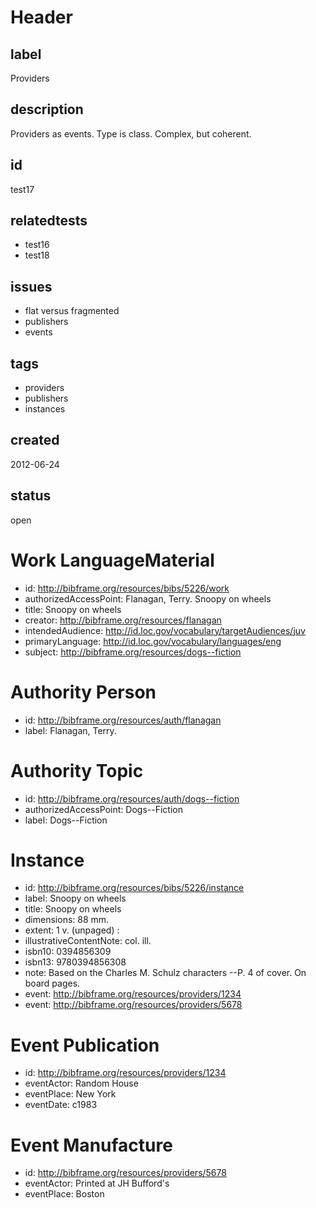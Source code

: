 # Header

## label

Providers

## description

Providers as events.  Type is class.  Complex, but coherent.

## id

test17

## relatedtests

* test16
* test18

## issues

* flat versus fragmented
* publishers
* events

## tags

* providers
* publishers
* instances

## created

2012-06-24

## status

open

# Work LanguageMaterial

* id: <http://bibframe.org/resources/bibs/5226/work>
* authorizedAccessPoint: Flanagan, Terry. Snoopy on wheels
* title: Snoopy on wheels
* creator:  <http://bibframe.org/resources/flanagan>
* intendedAudience: <http://id.loc.gov/vocabulary/targetAudiences/juv>
* primaryLanguage: <http://id.loc.gov/vocabulary/languages/eng>	
* subject: <http://bibframe.org/resources/dogs--fiction>

# Authority Person

* id: <http://bibframe.org/resources/auth/flanagan>
* label: Flanagan, Terry.

# Authority Topic

* id: <http://bibframe.org/resources/auth/dogs--fiction>
* authorizedAccessPoint: Dogs--Fiction
* label: Dogs--Fiction
	
# Instance

* id: <http://bibframe.org/resources/bibs/5226/instance>
* label: Snoopy on wheels
* title: Snoopy on wheels
* dimensions: 88 mm.
* extent: 1 v. (unpaged) :
* illustrativeContentNote: col. ill.
* isbn10: 0394856309
* isbn13: 9780394856308
* note: Based on the Charles M. Schulz characters --P. 4 of cover. On board pages.
* event: <http://bibframe.org/resources/providers/1234>
* event: <http://bibframe.org/resources/providers/5678>

# Event Publication 

* id: <http://bibframe.org/resources/providers/1234>
* eventActor: Random House
* eventPlace: New York
* eventDate: c1983

# Event Manufacture

* id: <http://bibframe.org/resources/providers/5678>
* eventActor: Printed at JH Bufford's
* eventPlace: Boston


